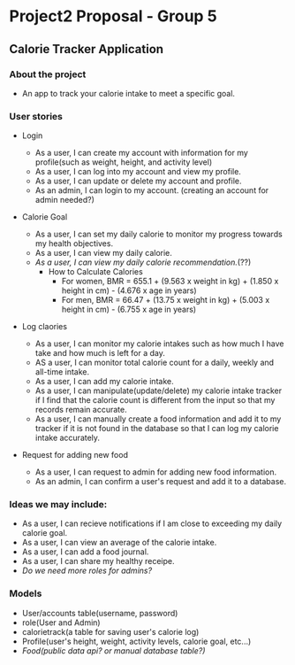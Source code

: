# Project2 Proposal - Group 5

## Calorie Tracker Application

### About the project

- An app to track your calorie intake to meet a specific goal.

### User stories

- Login
    - As a user, I can create my account with information for my profile(such as weight, height, and activity level)
    - As a user, I can log into my account and view my profile.
    - As a user, I can update or delete my account and profile.
    - As an admin, I can login to my account. (creating an account for admin needed?)

- Calorie Goal
    - As a user, I can set my daily calorie to monitor my progress towards my health objectives.
    - As a user, I can view my daily calorie.
    - *As a user, I can view my daily calorie recommendation.*(??)
        - How to Calculate Calories
            - For women, BMR = 655.1 + (9.563 x weight in kg) + (1.850 x height in cm) - (4.676 x age in years)
            - For men, BMR = 66.47 + (13.75 x weight in kg) + (5.003 x height in cm) - (6.755 x age in years)

- Log claories        
    - As a user, I can monitor my calorie intakes such as how much I have take and how much is left for a day.
    - AS a user, I can monitor total calorie count for a daily, weekly and all-time intake.
    - As a user, I can add my calorie intake.
    - As a user, I can manipulate(update/delete) my calorie intake tracker if I find that the calorie count is different from the input so that my records remain accurate.
    - As a user, I can manually create a food information and add it to my tracker if it is not found in the database so that I can log my calorie intake accurately.

- Request for adding new food
    - As a user, I can request to admin for adding new food information.
    - As an admin, I can confirm a user's request and add it to a database.

### Ideas we may include:

- As a user, I can recieve notifications if I am close to exceeding my daily calorie goal.
- As a user, I can view an average of the calorie intake.
- As a user, I can add a food journal.
- As a user, I can share my healthy receipe.
- *Do we need more roles for admins?*

### Models

- User/accounts table(username, password)
- role(User and Admin)
- calorietrack(a table for saving user's calorie log)
- Profile(user's height, weight, activity levels, calorie goal, etc...)
- *Food(public data api? or manual database table?)*

